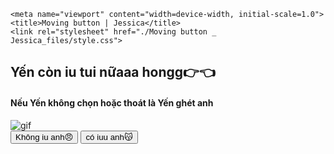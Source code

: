 <!DOCTYPE html>
<html lang="en"><head><meta http-equiv="Content-Type" content="text/html; charset=UTF-8">
    
    <meta name="viewport" content="width=device-width, initial-scale=1.0">
    <title>Moving button | Jessica</title>
    <link rel="stylesheet" href="./Moving button _ Jessica_files/style.css">
</head>
<body>
    <div class="wrapper">
        <h2 class="question">Yến còn iu tui nữaaa hongg👉👈</h2>
        <h4 class="question-prompt">Nếu Yến không chọn hoặc thoát là Yến ghét anh</h4>
        <img class="gif" alt="gif" src="./Moving button _ Jessica_files/giphy.gif">
        <div class="btn-group">
            <button class="yes-btn">Không iu anh😠</button>
            <button class="no-btn" style="left: 156px; top: 634px;">có iuu anh😽</button>
        </div>
    </div>
    <script src="./Moving button _ Jessica_files/script.js.download"></script>

</body></html>
